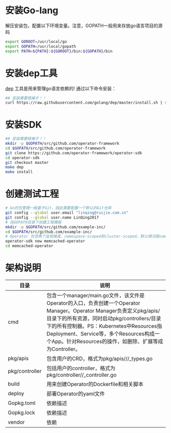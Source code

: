 # 安装Go-lang
解压安装包，配置以下环境变量。注意，GOPATH一般用来存放go语言项目的源码
``` sh
export GOROOT=/usr/local/go
export GOPATH=/usr/local/gopath
export PATH=${PATH}:${GOROOT}/bin:${GOPATH}/bin
```
# 安装dep工具

[dep](https://github.com/golang/dep) 工具是用来管理go语言依赖的! 通过以下命令安装：

``` sh
## 安装需要搭梯子！！
curl https://raw.githubusercontent.com/golang/dep/master/install.sh | sh
```

# 安装SDK

```sh
## 安装需要搭梯子！！
mkdir -p $GOPATH/src/github.com/operator-framework
cd $GOPATH/src/github.com/operator-framework
git clone https://github.com/operator-framework/operator-sdk
cd operator-sdk
git checkout master
make dep
make install
```

# 创建测试工程

```sh
# Go的包管理一般基于Git，因此需要配置一个默认的Git仓库
git config --global user.email "linqing@ruijie.com.cn"
git config --global user.name LinQing2017
# 在GOPATH目录下创建工程模板
mkdir -p $GOPATH/src/github.com/example-inc/
cd $GOPATH/src/github.com/example-inc/
# Operator 包含两个监视维度，namespace-scoped和cluster-scoped。默认情况是namespace维度，通过--cluster-scoped可以创建出cluster-scoped工程
operator-sdk new memcached-operator
cd memcached-operator
```
# 架构说明

| 目录 | 说明 |
| ------ | ------ | 
| cmd | 包含一个manager/main.go文件，该文件是Operator的入口，负责创建一个Operator Manager。Operator Manager负责定义pkg/apis/目录下的所有资源，同时启动pkg/controllers/目录下的所有控制器。PS：Kubernetes中Resources指Deployment、Service等，多个Resources构成一个App。针对Resources的操作，如删除、扩展等成为Controller。 | 
| pkg/apis | 包含用户的CRD，格式为pkg/apis/<group>/<version>/<kind>_types.go | 
|pkg/controller|包括用户的controller，格式为pkg/controller/<kind>/<kind>_controller.go|
|build|用来创建Operator的Dockerfile和相关脚本|
|deploy|部署Operator的yaml文件|
|Gopkg.toml|依赖描述|
|Gopkg.lock|依赖描述|
|vendor|依赖|

